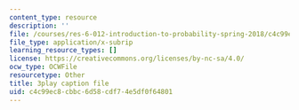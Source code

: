 ```yaml
---
content_type: resource
description: ''
file: /courses/res-6-012-introduction-to-probability-spring-2018/c4c99ec8cbbc6d58cdf74e5df0f64801_TbRh71BMJvw.srt
file_type: application/x-subrip
learning_resource_types: []
license: https://creativecommons.org/licenses/by-nc-sa/4.0/
ocw_type: OCWFile
resourcetype: Other
title: 3play caption file
uid: c4c99ec8-cbbc-6d58-cdf7-4e5df0f64801
---
```

